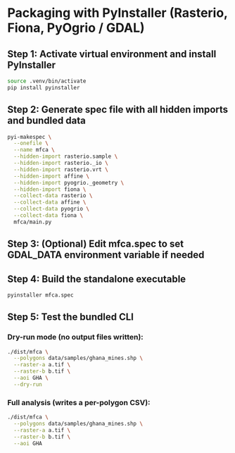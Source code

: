 # Packaging with PyInstaller (Rasterio, Fiona, PyOgrio / GDAL)

## Step 1: Activate virtual environment and install PyInstaller
```bash
source .venv/bin/activate
pip install pyinstaller
```

## Step 2: Generate spec file with all hidden imports and bundled data
```bash
pyi-makespec \
  --onefile \
  --name mfca \
  --hidden-import rasterio.sample \
  --hidden-import rasterio._io \
  --hidden-import rasterio.vrt \
  --hidden-import affine \
  --hidden-import pyogrio._geometry \
  --hidden-import fiona \
  --collect-data rasterio \
  --collect-data affine \
  --collect-data pyogrio \
  --collect-data fiona \
  mfca/main.py
```

## Step 3: (Optional) Edit mfca.spec to set GDAL_DATA environment variable if needed

## Step 4: Build the standalone executable
```bash
pyinstaller mfca.spec
```

## Step 5: Test the bundled CLI

### Dry-run mode (no output files written):
```bash
./dist/mfca \
  --polygons data/samples/ghana_mines.shp \
  --raster-a a.tif \
  --raster-b b.tif \
  --aoi GHA \
  --dry-run
```

### Full analysis (writes a per-polygon CSV):
```bash
./dist/mfca \
  --polygons data/samples/ghana_mines.shp \
  --raster-a a.tif \
  --raster-b b.tif \
  --aoi GHA
```
